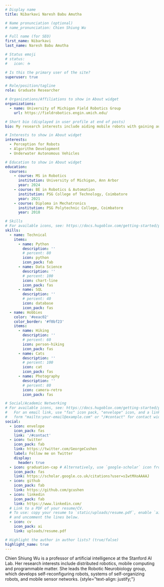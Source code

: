 ```yaml
---
# Display name
title: Nibarkavi Naresh Babu Amutha

# Name pronunciation (optional)
# name_pronunciation: Chien Shiung Wu

# Full name (for SEO)
first_name: Nibarkavi
last_name: Naresh Babu Amutha

# Status emoji
# status:
#   icon: ☕️

# Is this the primary user of the site?
superuser: true

# Role/position/tagline
role: Graduate Researcher

# Organizations/Affiliations to show in About widget
organizations:
  - name: University of Michigan Field Robotics Group
    url: https://fieldrobotics.engin.umich.edu/

# Short bio (displayed in user profile at end of posts)
bio: My research interests include aiding mobile robots with gaining autonomy especially in challenging environments via perception, sensor fusion and algorithm development. 

# Interests to show in About widget
interests:
  - Perception for Robots
  - Algorithm Development
  - Underwater Autonomous Vehicles

# Education to show in About widget
education:
  courses:
    - course: MS in Robotics
      institution: University of Michigan, Ann Arbor
      year: 2024
    - course: BE in Robotics & Automation
      institution: PSG College of Technology, Coimbatore
      year: 2021
    - course: Diploma in Mechatronics
      institution: PSG Polytechnic College, Coimbatore
      year: 2018

# Skills
# For available icons, see: https://docs.hugoblox.com/getting-started/page-builder/#icons
skills:
  - name: Technical
    items:
      - name: Python
        description: ''
        # percent: 80
        icon: python
        icon_pack: fab
      - name: Data Science
        description: ''
        # percent: 100
        icon: chart-line
        icon_pack: fas
      - name: SQL
        description: ''
        # percent: 40
        icon: database
        icon_pack: fas
  - name: Hobbies
    color: '#eeac02'
    color_border: '#f0bf23'
    items:
      - name: Hiking
        description: ''
        # percent: 60
        icon: person-hiking
        icon_pack: fas
      - name: Cats
        description: ''
        # percent: 100
        icon: cat
        icon_pack: fas
      - name: Photography
        description: ''
        # percent: 80
        icon: camera-retro
        icon_pack: fas

# Social/Academic Networking
# For available icons, see: https://docs.hugoblox.com/getting-started/page-builder/#icons
#   For an email link, use "fas" icon pack, "envelope" icon, and a link in the
#   form "mailto:your-email@example.com" or "/#contact" for contact widget.
social:
  - icon: envelope
    icon_pack: fas
    link: '/#contact'
  - icon: twitter
    icon_pack: fab
    link: https://twitter.com/GeorgeCushen
    label: Follow me on Twitter
    display:
      header: true
  - icon: graduation-cap # Alternatively, use `google-scholar` icon from `ai` icon pack
    icon_pack: fas
    link: https://scholar.google.co.uk/citations?user=sIwtMXoAAAAJ
  - icon: github
    icon_pack: fab
    link: https://github.com/gcushen
  - icon: linkedin
    icon_pack: fab
    link: https://www.linkedin.com/
  # Link to a PDF of your resume/CV.
  # To use: copy your resume to `static/uploads/resume.pdf`, enable `ai` icons in `params.yaml`,
  # and uncomment the lines below.
  - icon: cv
    icon_pack: ai
    link: uploads/resume.pdf

# Highlight the author in author lists? (true/false)
highlight_name: true
---
```


Chien Shiung Wu is a professor of artificial intelligence at the Stanford AI Lab. Her research interests include distributed robotics, mobile computing and programmable matter. She leads the Robotic Neurobiology group, which develops self-reconfiguring robots, systems of self-organizing robots, and mobile sensor networks.
{style="text-align: justify;"}
